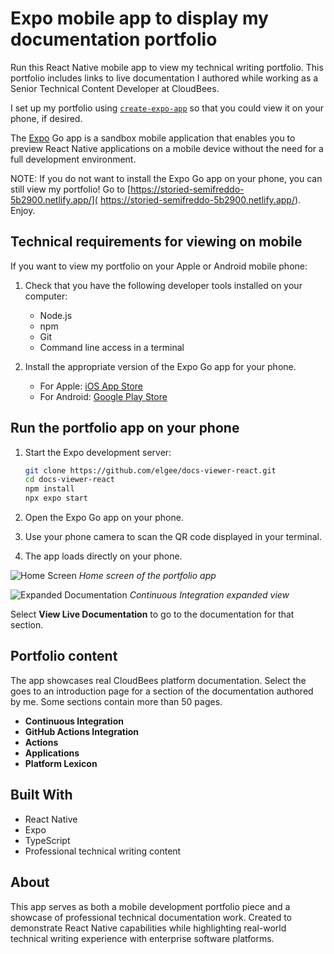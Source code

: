 # Expo mobile app to display my documentation portfolio

Run this React Native mobile app to view my technical writing portfolio. This portfolio includes links to live documentation I authored while working as a Senior Technical Content Developer at CloudBees. 

I set up my portfolio using [`create-expo-app`](https://www.npmjs.com/package/create-expo-app) so that you could view it on your phone, if desired.

The [Expo](https://expo.dev) Go app is a sandbox mobile application that enables you to preview React Native applications on a mobile device without the need for a full development environment.

NOTE: If you do not want to install the Expo Go app on your phone, you can still view my portfolio! 
Go to [https://storied-semifreddo-5b2900.netlify.app/](
   https://storied-semifreddo-5b2900.netlify.app/). Enjoy.

## Technical requirements for viewing on mobile

If you want to view my portfolio on your Apple or Android mobile phone:

1. Check that you have the following developer tools installed on your computer:

   - Node.js
   - npm
   - Git
   - Command line access in a terminal

2. Install the appropriate version of the Expo Go app for your phone.

   - For Apple: [iOS App Store](https://apps.apple.com/app/expo-go/id982107779)
   - For Android: [Google Play Store](https://play.google.com/store/apps/details?id=host.exp.exponent)

## Run the portfolio app on your phone

1. Start the Expo development server: 
   ```bash
   git clone https://github.com/elgee/docs-viewer-react.git
   cd docs-viewer-react
   npm install
   npx expo start
   ```

2. Open the Expo Go app on your phone.

3. Use your phone camera to scan the QR code displayed in your terminal.

4. The app loads directly on your phone. 

![Home Screen](images/image0.png)
*Home screen of the portfolio app*

![Expanded Documentation](images/image1.png)
*Continuous Integration expanded view*

Select **View Live Documentation** to go to the documentation for that section. 

## Portfolio content

The app showcases real CloudBees platform documentation. Select the goes to an introduction page for a section of the documentation authored by me.
Some sections contain more than 50 pages. 

- **Continuous Integration** 
- **GitHub Actions Integration** 
- **Actions** 
- **Applications** 
- **Platform Lexicon** 

## Built With

- React Native
- Expo
- TypeScript
- Professional technical writing content

## About

This app serves as both a mobile development portfolio piece and a showcase of professional technical documentation work. Created to demonstrate React Native capabilities while highlighting real-world technical writing experience with enterprise software platforms.
